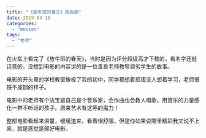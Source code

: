 ```yaml
---
title: "《放牛班的春天》观后感"
date: 2019-04-10
categories: 
  - "movies"
tags: 
  - "老师"
---
```


在火车上看完了《放牛班的春天》，当时是因为评分超级高才下载的，看名字还挺诗意的，没想到电影的内容讲的是一位善良老师教导顽劣学生的故事。

电影的开头里的学校教室像极了我的初中，同学都想着捣蛋没人想着学习，老师恨铁不成钢的样子。

电影中的老师有个法宝是自己是个音乐家，会作曲也会教人唱歌，用音乐的力量感化一群不听话的孩子。原来艺术有这等的魔力！

整部电影看起来温馨，缓缓道来，看着很舒服，但是你如果说哪里精彩我又说不上来，就是感觉是部好电影。
